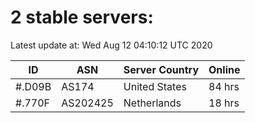 # 2 stable servers:

Latest update at: Wed Aug 12 04:10:12 UTC 2020

| ID | ASN | Server Country | Online |
| -- | --- | -------------- | ------ |
| #.D09B | AS174 | United States | 84 hrs |
| #.770F | AS202425 | Netherlands | 18 hrs |

